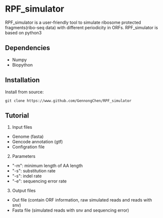 # RPF_simulator
RPF_simulator is a user-friendly tool to simulate ribosome protected fragments(ribo-seq data) with different periodicity in ORFs.
RPF_simulator is based on python3
## Dependencies
* Numpy
* Biopython
## Installation
Install from source:
```
git clone https://www.github.com/GennongChen/RPF_simulator
```
## Tutorial
1. Input files  
  * Genome (fasta)  
  * Gencode annotation (gtf)  
  * Configration file  
2. Parameters  
  * "-m": minimum length of AA length  
  * "-s": substitution rate  
  * "-s": indel rate  
  * "-e": sequencing error rate  
3. Output files
  * Out file (contain ORF information, raw simulated reads and reads with snv)  
  * Fasta file (simulated reads with snv and sequencing error)  
